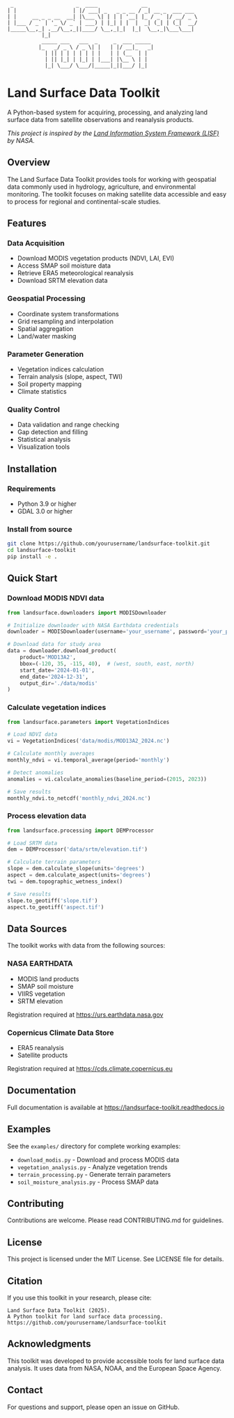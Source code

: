 ```
 _                    _  ____              __                   
| |                  | |/ ___| _   _ _ __ / _| __ _  ___ ___   
| |     __ _ _ __  __| |\___ \| | | | '__| |_ / _` |/ __/ _ \  
| |___ / _` | '_ \/ _` | ___) | |_| | |  |  _| (_| | (_|  __/  
|_____\__,_| .__/\__,_||____/ \__,_|_|  |_|  \__,_|\___\___|  
           |_|                                                  
           _____ ___   ___  _     _  ___ _____                 
          |_   _/ _ \ / _ \| |   | |/ __|_   _|                
            | || | | | | | | |   | | (__  | |                  
            | || |_| | |_| | |___| |\__ \ | |                  
            |_| \___/ \___/|_____|_||___/ |_|                  
```

# Land Surface Data Toolkit

A Python-based system for acquiring, processing, and analyzing land surface data from satellite observations and reanalysis products.

*This project is inspired by the [Land Information System Framework (LISF)](https://github.com/NASA-LIS/LISF) by NASA.*

## Overview

The Land Surface Data Toolkit provides tools for working with geospatial data commonly used in hydrology, agriculture, and environmental monitoring. The toolkit focuses on making satellite data accessible and easy to process for regional and continental-scale studies.

## Features

### Data Acquisition
- Download MODIS vegetation products (NDVI, LAI, EVI)
- Access SMAP soil moisture data
- Retrieve ERA5 meteorological reanalysis
- Download SRTM elevation data

### Geospatial Processing
- Coordinate system transformations
- Grid resampling and interpolation
- Spatial aggregation
- Land/water masking

### Parameter Generation
- Vegetation indices calculation
- Terrain analysis (slope, aspect, TWI)
- Soil property mapping
- Climate statistics

### Quality Control
- Data validation and range checking
- Gap detection and filling
- Statistical analysis
- Visualization tools

## Installation

### Requirements
- Python 3.9 or higher
- GDAL 3.0 or higher

### Install from source

```bash
git clone https://github.com/yourusername/landsurface-toolkit.git
cd landsurface-toolkit
pip install -e .
```

## Quick Start

### Download MODIS NDVI data

```python
from landsurface.downloaders import MODISDownloader

# Initialize downloader with NASA Earthdata credentials
downloader = MODISDownloader(username='your_username', password='your_password')

# Download data for study area
data = downloader.download_product(
    product='MOD13A2',
    bbox=(-120, 35, -115, 40),  # (west, south, east, north)
    start_date='2024-01-01',
    end_date='2024-12-31',
    output_dir='./data/modis'
)
```

### Calculate vegetation indices

```python
from landsurface.parameters import VegetationIndices

# Load NDVI data
vi = VegetationIndices('data/modis/MOD13A2_2024.nc')

# Calculate monthly averages
monthly_ndvi = vi.temporal_average(period='monthly')

# Detect anomalies
anomalies = vi.calculate_anomalies(baseline_period=(2015, 2023))

# Save results
monthly_ndvi.to_netcdf('monthly_ndvi_2024.nc')
```

### Process elevation data

```python
from landsurface.processing import DEMProcessor

# Load SRTM data
dem = DEMProcessor('data/srtm/elevation.tif')

# Calculate terrain parameters
slope = dem.calculate_slope(units='degrees')
aspect = dem.calculate_aspect(units='degrees')
twi = dem.topographic_wetness_index()

# Save results
slope.to_geotiff('slope.tif')
aspect.to_geotiff('aspect.tif')
```

## Data Sources

The toolkit works with data from the following sources:

### NASA EARTHDATA
- MODIS land products
- SMAP soil moisture
- VIIRS vegetation
- SRTM elevation

Registration required at https://urs.earthdata.nasa.gov

### Copernicus Climate Data Store
- ERA5 reanalysis
- Satellite products

Registration required at https://cds.climate.copernicus.eu

## Documentation

Full documentation is available at https://landsurface-toolkit.readthedocs.io

## Examples

See the `examples/` directory for complete working examples:
- `download_modis.py` - Download and process MODIS data
- `vegetation_analysis.py` - Analyze vegetation trends
- `terrain_processing.py` - Generate terrain parameters
- `soil_moisture_analysis.py` - Process SMAP data

## Contributing

Contributions are welcome. Please read CONTRIBUTING.md for guidelines.

## License

This project is licensed under the MIT License. See LICENSE file for details.

## Citation

If you use this toolkit in your research, please cite:

```
Land Surface Data Toolkit (2025). 
A Python toolkit for land surface data processing.
https://github.com/yourusername/landsurface-toolkit
```

## Acknowledgments

This toolkit was developed to provide accessible tools for land surface data analysis. It uses data from NASA, NOAA, and the European Space Agency.

## Contact

For questions and support, please open an issue on GitHub.
